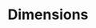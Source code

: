 ---
layout: default
bigquery: https://console.cloud.google.com/bigquery?p=covid-19-dimensions-ai&page=table&d=data&t=publications
contributors: Digital Science, https://www.digital-science.com/
cost: Free for personal, non-commercial use.
description: Dimensions contains more than 100 million publications, ranging from
  articles published in scholarly journals, books and book chapters, to preprints
  and conference proceedings. All publications are contextualized with linked data
  sets, funding, publications, patents, clinical trials, and policy documents. You
  can also view associated categories, funders, institutions, and researcher profiles.
documentation: https://docs.dimensions.ai/bigquery/index.html
last_edit: Mon, 04 Apr 2022 19:04:00 GMT
location: https://www.dimensions.ai/products/free/
maintained_by: Digital Science, https://www.digital-science.com/
schema_fields: '[''funding_cny'', ''address'', ''cpc'', ''date'', ''funding_usd'',
  ''open_access_categories_v2'', ''repository_name'', ''family_members_ids'', ''family_count'',
  ''status'', ''year'', ''funder_orgs'', ''subtitles'', ''funding_chf'', ''publication_ids'',
  ''clinical_trial_ids'', ''id'', ''funding_details'', ''associated_grant_ids'', ''proceedings_title'',
  ''expiration_year'', ''filing_status'', ''researcher_ids'', ''grant_number'', ''current_assignee_countries'',
  ''interventions'', ''altmetrics'', ''priority_date'', ''filing_date'', ''funding_cad'',
  ''authors'', ''external_ids'', ''journal'', ''created_date'', ''current_assignee'',
  ''funding_amount'', ''category_icrp_cso'', ''issue'', ''embargo_date'', ''date_online'',
  ''legal_events'', ''research_orgs'', ''date_normal'', ''funding_eur'', ''research_org_countries'',
  ''title'', ''language'', ''phase'', ''pmid'', ''priority_year'', ''pmcid'', ''assignee_orgs'',
  ''categories'', ''links'', ''organisation_details'', ''category_bra'', ''types'',
  ''associated_publication_arxiv_id'', ''category_hra'', ''brief_title'', ''conditions'',
  ''funding_currency'', ''email_address'', ''volume'', ''linkout'', ''acronyms'',
  ''name'', ''eisbn'', ''granted_date'', ''date_modified'', ''patent_ids'', ''start_year'',
  ''citations'', ''conference'', ''research_org_city_names'', ''description'', ''original_abstract'',
  ''expiration_date'', ''investigators'', ''active_years'', ''registry'', ''publication_date'',
  ''funding_gbp'', ''original_assignee_orgs'', ''mesh_headings'', ''citations_count'',
  ''citation_string'', ''arxiv_id'', ''reference_ids'', ''category_hrcs_hc'', ''end_year'',
  ''kind'', ''abstract'', ''foa_number'', ''resulting_publication_ids'', ''family_id'',
  ''original_title'', ''legal_status'', ''resulting_publication_doi'', ''type'', ''doi'',
  ''labels'', ''relationships'', ''granted_year'', ''source_id'', ''date_inserted'',
  ''funding_jpy'', ''category_for'', ''category_sdg'', ''original_assignee_countries'',
  ''research_org_country_names'', ''date_imported_gbq'', ''category_hrcs_rac'', ''open_access_categories'',
  ''book_title'', ''aliases'', ''editors'', ''established'', ''funder_org_acronyms'',
  ''current_assignee_orgs'', ''date_print'', ''category_rcdc'', ''category_uoa'',
  ''funder_org_state_codes'', ''book_series_title'', ''publication_year'', ''journal_lists'',
  ''supporting_grant_ids'', ''inventor_names'', ''filing_year'', ''metrics'', ''isbn'',
  ''cited_by_ids'', ''jurisdiction'', ''assignee_countries'', ''repository_url'',
  ''pages'', ''start_date'', ''publisher'', ''gender'', ''research_org_state_codes'',
  ''acknowledgements'', ''end_date'', ''research_org_cities'', ''category_icrp_ct'',
  ''funder_org'', ''original_assignee'', ''associated_publication_id'', ''ipcr'',
  ''mesh_terms'', ''funder_org_cities'', ''application_number'', ''license'', ''parent_id'',
  ''funding_aud'', ''funder_org_countries'', ''repository_id'', ''associated_publication_pmid'',
  ''acronym'', ''wikipedia_url'', ''research_org_state_names'', ''funder_countries'',
  ''associated_publication_doi'', ''concepts'', ''funding_nzd'']'
shortname: dimensions
tags:
- scholarly literature
- patents
- funding
- clinical trials
- academic profiles
terms_of_use: 'Use of both the Dimensions COVID-19 dataset and full Dimensions dataset
  are subject to the Dimensions Terms of use: https://www.dimensions.ai/policies-terms-legal '
title: Dimensions
uuid: dcff88bd-fe6b-4fdb-8159-809bf9d7bc1c
---